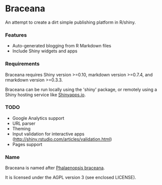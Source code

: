 Braceana
========

An attempt to create a dirt simple publishing platform in R/shiny.

### Features

- Auto-generated blogging from R Markdown files
- Include Shiny widgets and apps 


### Requirements

Braceana requires Shiny version >=0.10, markdown version >=0.7.4, and rmarkdown version >=0.3.3.

Braceana can be run locally using the 'shiny' package, or remotely using a Shiny hosting service like [Shinyapps.io](http://shinyapps.io).


### TODO

- Google Analytics support
- URL parser
- Theming
- Input validation for interactive apps (http://shiny.rstudio.com/articles/validation.html)
- Pages support


### Name

Braceana is named after [Phalaenopsis braceana](http://orchids.wikia.com/wiki/Phalaenopsis_braceana).

It is licensed under the AGPL version 3 (see enclosed LICENSE).

